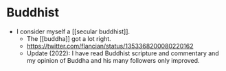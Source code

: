 # Buddhist

- I consider myself a [[secular buddhist]].
  - The [[buddha]] got a lot right.
  - https://twitter.com/flancian/status/1353368200080220162
  - Update (2022): I have read Buddhist scripture and commentary and my opinion of Buddha and his many followers only improved.
